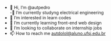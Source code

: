 - 👋 Hi, I’m @autpedro<br>
-<ln>:battery: I’m currently studyng electrical engineering<ln>
- 👀 I’m interested in learn codes
- 🌱 I’m currently learning front-end web design
- 💞️ I’m looking to collaborate on internship jobs
- 📫 How to reach me autdolol@aluno.ufsj.edu.br

<!---
autpedro/autpedro is a ✨ special ✨ repository because its `README.md` (this file) appears on your GitHub profile.
You can click the Preview link to take a look at your changes.
--->

